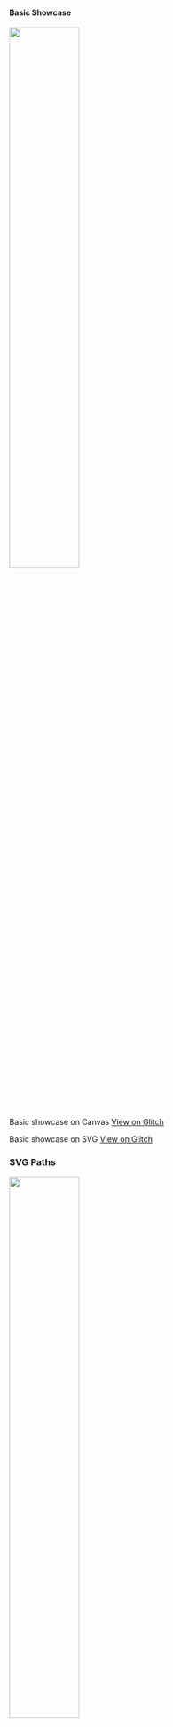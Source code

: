 #### Basic Showcase

<img width="50%" src="https://pshihn.github.io/rough/images/examples/sampler.png">

Basic showcase on Canvas [View on Glitch](https://glitch.com/~rough-basic-canvas)

Basic showcase on SVG [View on Glitch](https://glitch.com/~rough-basic-svg)

### SVG Paths

<img width="50%" src="https://pshihn.github.io/rough/images/examples/paths.png">

Using Canvas [View on Glitch](https://glitch.com/~rough-paths-canvas)


Basic showcase on SVG [View on Glitch](https://glitch.com/~rough-basic-svg)





Code is available in the [examples folder](https://github.com/pshihn/rough/tree/master/docs/examples).

| Preview | Description |
| --- | --- |
| <img width="133" src="http://roughjs.com/images/examples/sampler.png"> | **Sampler** - Simple showcase of most features ([View Live w/ Canvas](http://roughjs.com/examples/sampler.html)) ([View Live w/ SVG](http://roughjs.com/examples/sampler-svg.html)) |
| <img width="133" src="http://roughjs.com/images/examples/paths.png"> | **Paths** - Using SVG Paths ([View Live w/ Canvas](http://roughjs.com/examples/paths.html)) ([View Live w/ SVG](http://roughjs.com/examples/paths-svg.html)) |
| <img width="133" src="http://roughjs.com/images/examples/bar-chart.png"> | **Bar Chart** - Using D3 ([View Live](http://roughjs.com/examples/bar-chart.html))|
| <img width="133" src="http://roughjs.com/images/examples/us-map.png"> | **US Map** - Using D3 and Web Workers ([View Live w/ Canvas](http://roughjs.com/examples/us-map.html)) ([View Live w/ SVG](http://roughjs.com/examples/us-map-svg.html)) |
| | **Generators** - Simple example using generators to create shapes and then redrawing them. ([View Live](http://roughjs.com/examples/generator.html)) ([Code](https://github.com/pshihn/rough/blob/master/docs/examples/generator.html))

### Contributed Examples

| Preview | Description |
| --- | --- |
| <img width="133" src="https://roughjs.com/images/examples/contributed/balloons.png"> | **Balloons** - Animation example by [@BrianDGLS](https://github.com/BrianDGLS) ([View Live](https://roughjs.com/examples/contributed/balloon-animation.html)) ([Code](https://github.com/pshihn/rough/blob/master/docs/examples/contributed/balloon-animation.html))|
| <img width="133" src="https://roughjs.com/images/examples/contributed/donut.png"> | **Basic Charts** - examples by [@bumbeishvili](https://github.com/bumbeishvili) ([View](https://beta.observablehq.com/@bumbeishvili/trying-out-rough)) |
| <img width="133" src="https://roughjs.com/images/examples/contributed/scratchy.png"> | **Scratchy eyes** - interactive demo ([View](https://beta.observablehq.com/@jashkenas/scratchy-eyes)) |
| <img width="133" src="https://roughjs.com/images/examples/contributed/tumblewheel.png"> | **Tumble Wheel** - animation example ([View](https://beta.observablehq.com/@jashkenas/tumble-wheel-with-rough-js)) |
| <img width="133" src="https://roughjs.com/images/examples/contributed/matter.png"> | Rough with Matter.js by [Isaac](https://github.com/qwertyquerty) ([View Live](https://roughjs.com/examples/contributed/rough-matter.html)) ([Code](https://github.com/pshihn/rough/blob/master/docs/examples/contributed/rough-matter.html))| 




### Other projects using RoughJS

| Description | Link |
| --- | --- |
| wired-elements common ui web components with hand-drawn look | [wiredjs.com](https://wiredjs.com/) |
| Semiotic - a data visualization framework for React by [Elijah Meeks](https://github.com/emeeks) uses rough.js for sketchy rendering | [View](https://github.com/emeeks/semiotic/releases/tag/v1.9.4) |
| A rough plugin for [Leaflet](http://leafletjs.com/)  | [View](https://github.com/zhuang-hao-ming/Leaflet.RoughCanvas) |
| Snake game by [@AriaFallah](https://github.com/AriaFallah) | [View](https://www.aria.ai/snake.html) |
| React components for RoughJS | [View](https://github.com/ooade/react-rough) |
| Livegap - Online charts with sketchy rendering | [View](http://livegap.com/charts) |
| Interactive hand-drawn-like diagrams using [JointJS](https://github.com/clientIO/joint)  | [View](https://resources.jointjs.com/demos/rough) |
